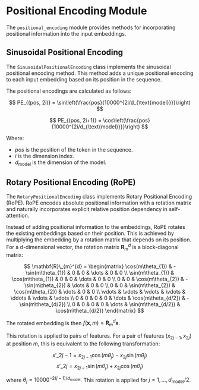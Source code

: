 # Positional Encoding Module

The `positional_encoding` module provides methods for incorporating positional information into the input embeddings.

## Sinusoidal Positional Encoding

The `SinusoidalPositionalEncoding` class implements the sinusoidal positional encoding method. This method adds a unique positional encoding to each input embedding based on its position in the sequence.

The positional encodings are calculated as follows:

$$
PE_{(pos, 2i)} = \sin\left(\frac{pos}{10000^{2i/d_{\text{model}}}}\right)
$$

$$
PE_{(pos, 2i+1)} = \cos\left(\frac{pos}{10000^{2i/d_{\text{model}}}}\right)
$$

Where:
- $pos$ is the position of the token in the sequence.
- $i$ is the dimension index.
- $d_{\text{model}}$ is the dimension of the model.

## Rotary Positional Encoding (RoPE)

The `RotaryPositionalEncoding` class implements Rotary Positional Encoding (RoPE). RoPE encodes absolute positional information with a rotation matrix and naturally incorporates explicit relative position dependency in self-attention.

Instead of adding positional information to the embeddings, RoPE rotates the existing embeddings based on their position. This is achieved by multiplying the embedding by a rotation matrix that depends on its position. For a d-dimensional vector, the rotation matrix $\mathbf{R}_{m}^{d}$ is a block-diagonal matrix:

$$
\mathbf{R}\_{m}^{d} =
\begin{matrix}
\cos(m\theta_{1}) & -\sin(m\theta_{1}) & 0 & 0 & \dots & 0 & 0 \\
\sin(m\theta_{1}) & \cos(m\theta_{1}) & 0 & 0 & \dots & 0 & 0 \\
0 & 0 & \cos(m\theta_{2}) & -\sin(m\theta_{2}) & \dots & 0 & 0 \\
0 & 0 & \sin(m\theta_{2}) & \cos(m\theta_{2}) & \dots & 0 & 0 \\
\vdots & \vdots & \vdots & \vdots & \ddots & \vdots & \vdots \\
0 & 0 & 0 & 0 & \dots & \cos(m\theta_{d/2}) & -\sin(m\theta_{d/2}) \\
0 & 0 & 0 & 0 & \dots & \sin(m\theta_{d/2}) & \cos(m\theta_{d/2})
\end{matrix}
$$


The rotated embedding is then $f(\mathbf{x}, m) = \mathbf{R}_{m}^{d} \mathbf{x}$.

This rotation is applied to pairs of features. For a pair of features $(x_{2j-1}, x_{2j})$ at position $m$, this is equivalent to the following transformation:

$$
x'\_{2j-1} = x_{2j-1} \cos(m\theta_j) - x_{2j} \sin(m\theta_j)
$$
$$
x'\_{2j} = x_{2j-1} \sin(m\theta_j) + x_{2j} \cos(m\theta_j)
$$

where $\theta_j = 10000^{-2(j-1)/d_{\text{model}}}$. This rotation is applied for $j=1, \dots, d_{\text{model}}/2$.

